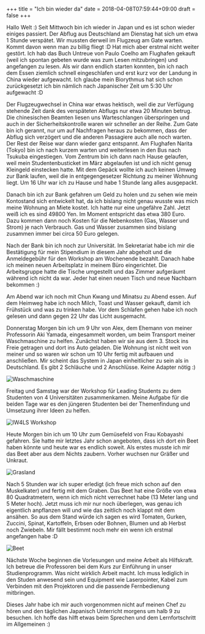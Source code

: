 +++
title = "Ich bin wieder da"
date = 2018-04-08T07:59:44+09:00
draft = false
+++

Hallo Welt :)
Seit Mittwoch bin ich wieder in Japan und es ist schon wieder einiges passiert.
Der Abflug aus Deutschland am Dienstag hat sich um etwa 1 Stunde verspätet. Wir
mussten derweil im Flugzeug am Gate warten. Kommt davon wenn man zu billig fliegt :D
Hat mich aber erstmal nicht weiter gestört. Ich hab das Buch Untreue von
Paulo Coelho am Flughafen gekauft (weil ich spontan gebeten wurde was zum Lesen
mitzubringen) und angefangen zu lesen. Als wir dann endlich starten konnten, bin
ich nach dem Essen ziemlich schnell eingeschlafen und erst kurz vor der Landung
in China wieder aufgewacht. Ich glaube mein Biorythmus hat sich schon
zurückgesetzt ich bin nämlich nach Japanischer Zeit um 5:30 Uhr aufgewacht :D

Der Flugzeugwechsel in China war etwas hektisch, weil die zur Verfügung stehende
Zeit dank des verspäteten Abflugs nur etwa 20 Minuten betrug. Die chinesischen
Beamten liesen uns Warteschlangen überspringen und auch in der
Sicherheitskontrolle waren wir schneller an der Reihe. Zum Gate bin ich gerannt,
nur um auf Nachfragen heraus zu bekommen, dass der Abflug sich verzögert und die
anderen Passagiere auch alle noch warten. Der Rest der Reise war dann wieder
ganz entspannt. Am Flughafen Narita (Tokyo) bin ich nach kurzem warten und
weiterlesen in den Bus nach Tsukuba eingestiegen. Vom Zentrum bin ich dann nach
Hause gelaufen, weil mein Studentenbusticket im März abgelaufen ist und ich
nicht genug Kleingeld einstecken hatte. Mit dem Gepäck wollte ich auch keinen
Umweg zur Bank laufen, weil die in entgegengesetzer Richtung zu meiner Wohnung
liegt. Um 16 Uhr war ich zu Hause und habe 1 Stunde lang alles ausgepackt.

Danach bin ich zur Bank gefahren um Geld zu holen und zu sehen wie mein
Kontostand sich entwickelt hat, da ich bislang nicht genau wusste was mich meine
Wohnung an Miete kostet. Ich hatte nur eine ungefähre Zahl. Jetzt weiß ich es
sind 49800 Yen. Im Moment entspricht das etwa 380 Euro. Dazu kommen dann noch
Kosten für die Nebenkosten (Gas, Wasser und Strom) je nach Verbrauch. Gas und
Wasser zusammen sind bislang zusammen immer bei circa 50 Euro gelegen.

Nach der Bank bin ich noch zur Universität. Im Sekretariat habe ich mir die
Bestätigung für mein Stipendium in diesem Jahr abgeholt und die Anmeldegebühr
für den Workshop am Wochenende bezahlt. Danach habe ich meinen neuen
Arbeitsplatz in meinem Büro eingerichtet. Die Arbeitsgruppe hatte die Tische
umgestellt und das Zimmer aufgeräumt während ich nicht da war. Jeder hat einen
neuen Tisch und neue Nachbarn bekommen :)

Am Abend war ich noch mit Chun Kwang und Minatsu zu Abend essen. Auf dem Heimweg
habe ich noch Milch, Toast und Wasser gekauft, damit ich Frühstück und was zu
trinken habe. Vor dem Schlafen gehen habe ich noch gelesen und dann gegen 22 Uhr
das Licht ausgemacht.

Donnerstag Morgen bin ich um 9 Uhr von Alex, dem Ehemann von meiner Professorin
Aki Yamada, eingesammelt worden, um beim Transport meiner Waschmaschine zu
helfen. Zunächst haben wir sie aus dem 3. Stock ins Freie getragen und dort ins
Auto geladen. Die Wohnung ist nicht weit von meiner und so waren wir schon um 10
Uhr fertig mit aufbauen und anschließen. Mir scheint das System in Japan
einheitlicher zu sein als in Deutschland. Es gibt 2 Schläuche und 2 Anschlüsse.
Keine Adapter nötig :)

![Waschmaschine](/img/2018_04_08/washing.jpg)

Freitag und Samstag war der Workshop für Leading Students zu dem Studenten von
4 Universitäten zusammenkamen. Meine Aufgabe für die beiden Tage war es den
jüngeren Studenten bei der Themenfindung und Umsetzung ihrer Ideen zu helfen.

![IW4LS Workshop](/img/2018_04_08/workshop.jpg)

Heute Morgen bin ich um 10 Uhr zum Gemüsefeld von Frau Kobayashi gefahren.
Sie hatte mir letztes Jahr schon angeboten, dass ich dort ein Beet haben könnte
und heute war es endlich soweit. Als erstes musste ich mir das Beet aber aus dem
Nichts zaubern. Vorher wuchsen nur Gräßer und Unkraut.

![Grasland](/img/2018_04_08/field_pre.jpg)

Nach 5 Stunden war ich super erledigt (ich freue mich schon auf den Muskelkater)
und fertig mit dem Graben. Das Beet hat eine Größe von etwa 80 Quadratmetern,
wenn ich mich nicht verrechnet habe (13 Meter lang und 5 Meter hoch). Jetzt muss
ich mir nur noch überlegen, was genau ich eigentlich anpflanzen will und wie das
zeitlich noch klappt mit dem ansähen. So aus dem Stand würde ich sagen es wird
Tomaten, Gurken, Zuccini, Spinat, Kartoffeln, Erbsen oder Bohnen, Blumen und ab
Herbst noch Zwiebeln. Mir fällt bestimmt noch mehr ein wenn ich erstmal
angefangen habe :D

![Beet](/img/2018_04_08/field_post.jpg)

Nächste Woche beginnen die Vorlesungen und meine Arbeit als Hilfskraft. Ich
betreue die Professoren bei dem Kurs zur Einführung in unser Studienprogramm.
Was nicht wirklich Arbeit macht. Ich muss lediglich in den Studen anwesend sein
und Equipment wie Laserpointer, Kabel zum Verbinden mit den Projektoren und die
passende Fernbedienung mitbringen.

Dieses Jahr habe ich mir auch vorgenommen nicht auf meinen Chef zu hören und den
täglichen Japanisch Unterricht morgens um halb 9 zu besuchen. Ich hoffe das
hilft etwas beim Sprechen und dem Lernfortschritt im Allgemeinen :)
